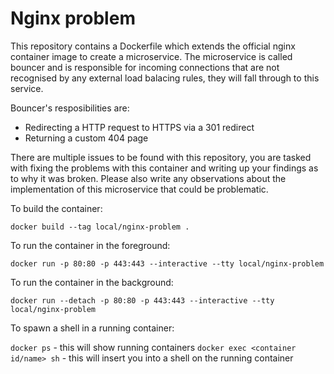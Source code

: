 # Nginx problem

This repository contains a Dockerfile which extends the official nginx container image to create a microservice. The microservice is called bouncer and is responsible for incoming connections that are not recognised by any external load balacing rules, they will fall through to this service.

Bouncer's resposibilities are:

* Redirecting a HTTP request to HTTPS via a 301 redirect
* Returning a custom 404 page

There are multiple issues to be found with this repository, you are tasked with fixing the problems with this container and writing up your findings as to why it was broken. Please also write any observations about the implementation of this microservice that could be problematic.

To build the container:

`docker build --tag local/nginx-problem .`

To run the container in the foreground:

`docker run -p 80:80 -p 443:443 --interactive --tty local/nginx-problem`

To run the container in the background:

`docker run --detach -p 80:80 -p 443:443 --interactive --tty local/nginx-problem`

To spawn a shell in a running container:

`docker ps` - this will show running containers
`docker exec <container id/name> sh` - this will insert you into a shell on the running container
